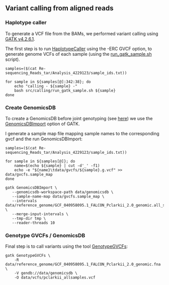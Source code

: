 ## Variant calling from aligned reads

### Haplotype caller

To generate a VCF file from the BAMs, we performed variant calling using [GATK v4.2.6.1](https://gatk.broadinstitute.org/hc/en-us).

The first step is to run [HaplotypeCaller](https://gatk.broadinstitute.org/hc/en-us/articles/360037225632-HaplotypeCaller) using the -ERC GVCF option, to generate genome VCFs of each sample (using the [run_gatk_sample.sh](./src/calling/run_gatk_sample.sh) script). 

```
samples=($(cat Re-sequencing_Reads_tar/Analysis_4229123/sample_ids.txt))

for sample in ${samples[@]:342:38}; do
    echo "calling - ${sample} -"
    bash src/calling/run_gatk_sample.sh ${sample}
done
```

### Create GenomicsDB

To create a GenomicsDB before joint genotyping (see [here](https://gatk.broadinstitute.org/hc/en-us/articles/360035535932-Germline-short-variant-discovery-SNPs-Indels)) we use the [GenomicsDBImport](https://gatk.broadinstitute.org/hc/en-us/articles/360057439331-GenomicsDBImport) option of GATK.

I generate a sample map file mapping sample names to the corresponding gvcf and the run GenomicsDBImport:

```
samples=($(cat Re-sequencing_Reads_tar/Analysis_4229123/sample_ids.txt))

for sample in ${samples[@]}; do
    name=$(echo ${sample} | cut -d'_' -f1)
    echo -e "${name}\tdata/gvcfs/${sample}.g.vcf" >> data/gvcfs.sample_map
done

gatk GenomicsDBImport \
   --genomicsdb-workspace-path data/genomicsdb \
   --sample-name-map data/gvcfs.sample_map \
   --intervals data/reference_genome/GCF_040958095.1_FALCON_Pclarkii_2.0_genomic.all_scaffolds.bed \
   --merge-input-intervals \
   --tmp-dir tmp \
   --reader-threads 10
```

### Genotype GVCFs / GenomicsDB

Final step is to call variants using the tool [GenotypeGVCFs](https://gatk.broadinstitute.org/hc/en-us/articles/360037057852-GenotypeGVCFs):

```
gatk GenotypeGVCFs \
    -R data/reference_genome/GCF_040958095.1_FALCON_Pclarkii_2.0_genomic.fna \
    -V gendb://data/genomicsdb \
    -O data/vcfs/pclarkii_allsamples.vcf
```
